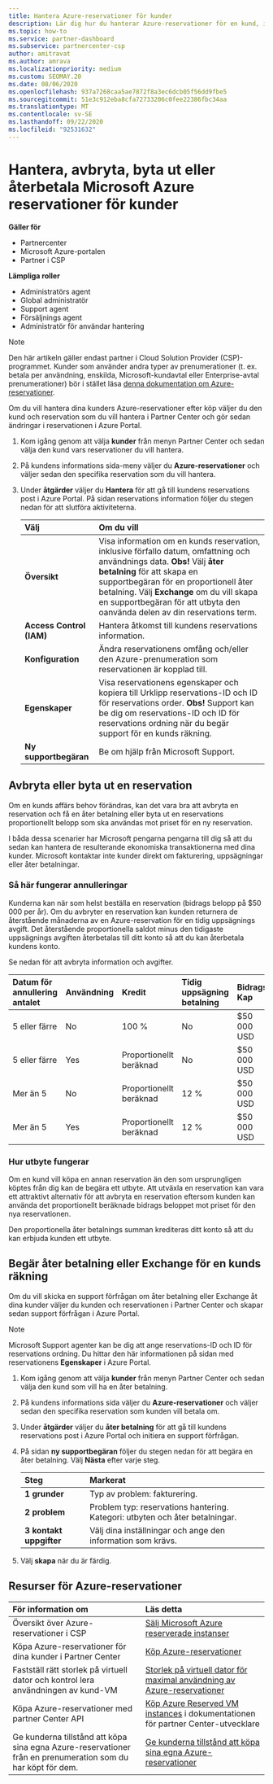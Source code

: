 ```yaml
---
title: Hantera Azure-reservationer för kunder
description: Lär dig hur du hanterar Azure-reservationer för en kund, inklusive hur du avbryter en reservation, utbyter en reservation eller ber om en åter betalning.
ms.topic: how-to
ms.service: partner-dashboard
ms.subservice: partnercenter-csp
author: amitravat
ms.author: amrava
ms.localizationpriority: medium
ms.custom: SEOMAY.20
ms.date: 08/06/2020
ms.openlocfilehash: 937a7268caa5ae7872f8a3ec6dcb05f56dd9fbe5
ms.sourcegitcommit: 51e3c912eba8cfa72733206c0fee22386fbc34aa
ms.translationtype: MT
ms.contentlocale: sv-SE
ms.lasthandoff: 09/22/2020
ms.locfileid: "92531632"
---
```

# <a name="manage-cancel-exchange-or-refund-microsoft-azure-reservations-for-customers"></a>Hantera, avbryta, byta ut eller återbetala Microsoft Azure reservationer för kunder

**Gäller för**

- Partnercenter
- Microsoft Azure-portalen 
- Partner i CSP

**Lämpliga roller**

- Administratörs agent
- Global administratör
- Support agent
- Försäljnings agent
- Administratör för användar hantering

> [!NOTE]
> Den här artikeln gäller endast partner i Cloud Solution Provider (CSP)-programmet. Kunder som använder andra typer av prenumerationer (t. ex. betala per användning, enskilda, Microsoft-kundavtal eller Enterprise-avtal prenumerationer) bör i stället läsa [denna dokumentation om Azure-reservationer](/azure/cost-management-billing/reservations).

Om du vill hantera dina kunders Azure-reservationer efter köp väljer du den kund och reservation som du vill hantera i Partner Center och gör sedan ändringar i reservationen i Azure Portal.

1. Kom igång genom att välja **kunder** från menyn Partner Center och sedan välja den kund vars reservationer du vill hantera. 

2. På kundens informations sida-meny väljer du **Azure-reservationer** och väljer sedan den specifika reservation som du vill hantera.  

3. Under **åtgärder** väljer du **Hantera** för att gå till kundens reservations post i Azure Portal. På sidan reservations information följer du stegen nedan för att slutföra aktiviteterna.  

    | **Välj**   | **Om du vill**    |
    |:-----------------------------|:-----------------|
    | **Översikt**   | Visa information om en kunds reservation, inklusive förfallo datum, omfattning och användnings data. **Obs!** Välj **åter betalning** för att skapa en supportbegäran för en proportionell åter betalning. Välj **Exchange** om du vill skapa en supportbegäran för att utbyta den oanvända delen av din reservations term.  
    | **Access Control (IAM)**   | Hantera åtkomst till kundens reservations information.|
    | **Konfiguration**   | Ändra reservationens omfång och/eller den Azure-prenumeration som reservationen är kopplad till.    |
    | **Egenskaper**   | Visa reservationens egenskaper och kopiera till Urklipp reservations-ID och ID för reservations order. **Obs!** Support kan be dig om reservations-ID och ID för reservations ordning när du begär support för en kunds räkning.    |
    | **Ny supportbegäran**    | Be om hjälp från Microsoft Support.   |
 
## <a name="cancel-or-exchange-a-reservation"></a>Avbryta eller byta ut en reservation

Om en kunds affärs behov förändras, kan det vara bra att avbryta en reservation och få en åter betalning eller byta ut en reservations proportionellt belopp som ska användas mot priset för en ny reservation.

I båda dessa scenarier har Microsoft pengarna pengarna till dig så att du sedan kan hantera de resulterande ekonomiska transaktionerna med dina kunder. Microsoft kontaktar inte kunder direkt om fakturering, uppsägningar eller åter betalningar.

### <a name="how-cancellations-work"></a>Så här fungerar annulleringar

Kunderna kan när som helst beställa en reservation (bidrags belopp på $50 000 per år). Om du avbryter en reservation kan kunden returnera de återstående månaderna av en Azure-reservation för en tidig uppsägnings avgift. Det återstående proportionella saldot minus den tidigaste uppsägnings avgiften återbetalas till ditt konto så att du kan återbetala kundens konto. 

Se nedan för att avbryta information och avgifter.


|**Datum för annullering**<br> antalet   |**Användning**    |**Kredit**  |**Tidig uppsägning**<br> betalning    |**Bidrags Kap** | 
|:----------------------------------|:------------|:-----------|:--------------------------------|:--------------|
|5 eller färre                         | No          | 100 %       | No                              | $50 000 USD   |
|5 eller färre                         | Yes         | Proportionellt beräknad  | No                              | $50 000 USD   |
|Mer än 5                        | No          | Proportionellt beräknad  | 12 %                             | $50 000 USD   |
|Mer än 5                        | Yes         | Proportionellt beräknad  | 12 %                             | $50 000 USD   |

### <a name="how-exchanges-work"></a>Hur utbyte fungerar 

Om en kund vill köpa en annan reservation än den som ursprungligen köptes från dig kan de begära ett utbyte. Att utväxla en reservation kan vara ett attraktivt alternativ för att avbryta en reservation eftersom kunden kan använda det proportionellt beräknade bidrags beloppet mot priset för den nya reservationen. 

Den proportionella åter betalnings summan krediteras ditt konto så att du kan erbjuda kunden ett utbyte.

## <a name="request-a-refund-or-exchange-on-behalf-of-a-customer"></a>Begär åter betalning eller Exchange för en kunds räkning

Om du vill skicka en support förfrågan om åter betalning eller Exchange åt dina kunder väljer du kunden och reservationen i Partner Center och skapar sedan support förfrågan i Azure Portal. 

>[!NOTE]
>Microsoft Support agenter kan be dig att ange reservations-ID och ID för reservations ordning. Du hittar den här informationen på sidan med reservationens **Egenskaper** i Azure Portal.

1. Kom igång genom att välja **kunder** från menyn Partner Center och sedan välja den kund som vill ha en åter betalning. 

2. På kundens informations sida väljer du **Azure-reservationer** och väljer sedan den specifika reservation som kunden vill betala om.  

3. Under **åtgärder** väljer du **åter betalning** för att gå till kundens reservations post i Azure Portal och initiera en support förfrågan.  

4. På sidan **ny supportbegäran** följer du stegen nedan för att begära en åter betalning. Välj **Nästa** efter varje steg. 

   |**Steg**                    |**Markerat**    |
   |:---------------------------|:-----------------|
   |**1 grunder**                |Typ av problem: fakturering.  |
   |**2 problem**               |Problem typ: reservations hantering. Kategori: utbyten och åter betalningar. |
   |**3 kontakt uppgifter**   |Välj dina inställningar och ange den information som krävs. 

5. Välj **skapa** när du är färdig.

## <a name="azure-reservations-resources"></a>Resurser för Azure-reservationer

|**För information om**   |**Läs detta**    |
|:-----------------------------|:-----------------|
|Översikt över Azure-reservationer i CSP  | [Sälj Microsoft Azure reserverade instanser](azure-reservations.md) |
|Köpa Azure-reservationer för dina kunder i Partner Center   | [Köp Azure-reservationer](azure-reservations-buying.md) |
|Fastställ rätt storlek på virtuell dator och kontrol lera användningen av kund-VM   | [Storlek på virtuell dator för maximal användning av Azure-reservationer](azure-usage.md)   |
|Köpa Azure-reservationer med partner Center API | [Köp Azure Reserved VM instances](/partner-center/develop/purchase-azure-reservations) i dokumentationen för partner Center-utvecklare   |
|Ge kunderna tillstånd att köpa sina egna Azure-reservationer från en prenumeration som du har köpt för dem. | [Ge kunderna tillstånd att köpa sina egna Azure-reservationer](give-customers-permission.md)   |